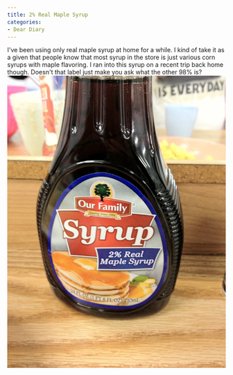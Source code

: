 ```yaml
---
title: 2% Real Maple Syrup
categories:
- Dear Diary
---
```


I've been using only real maple syrup at home for a while. I kind of take it as a given that people know that most syrup in the store is just various corn syrups with maple flavoring. I ran into this syrup on a recent trip back home though. Doesn't that label just make you ask what the other 98% is?
[![](/assets/posts/2012/2-Percent-Maple-Syrup.jpg)](http://thingelstad.com/s/2-real-maple-syrup/2-percent-maple-syrup/img)
